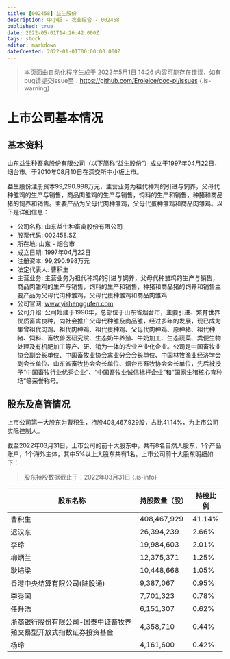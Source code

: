 ```yaml
---
title: [002458] 益生股份
description: 中小板 - 农业综合 - 002458
published: true
date: 2022-05-01T14:26:42.000Z
tags: stock
editor: markdown
dateCreated: 2022-01-01T00:00:00.000Z
---
```


> 本页面由自动化程序生成于 2022年5月1日 14:26
> 内容可能存在错误，如有bug请提交issue至：https://github.com/Eroleice/doc-pi/issues
{.is-warning}

# 上市公司基本情况

## 基本资料

山东益生种畜禽股份有限公司（以下简称“益生股份”）成立于1997年04月22日，烟台市。于2010年08月10日在深交所中小板上市。

益生股份注册资本99,290.998万元，主营业务为祖代种鸡的引进与饲养，父母代种雏鸡的生产与销售，商品肉雏鸡的生产与销售，饲料的生产和销售，种猪和商品猪的饲养和销售。主要产品为父母代肉种雏鸡，父母代蛋种雏鸡和商品肉雏鸡。以下是详细信息：

- 公司名称: 山东益生种畜禽股份有限公司
- 股票代码: 002458.SZ
- 所在地: 山东 - 烟台市
- 成立日期: 1997年04月22日
- 注册资本: 99,290.998万元
- 法定代表人: 曹积生
- 主营业务: 主营业务为祖代种鸡的引进与饲养，父母代种雏鸡的生产与销售，商品肉雏鸡的生产与销售，饲料的生产和销售，种猪和商品猪的饲养和销售主要产品为父母代肉种雏鸡，父母代蛋种雏鸡和商品肉雏鸡
- 公司官网: www.yishenggufen.com
- 公司介绍: 公司始建于1990年，总部位于山东省烟台市，主要引进、繁育世界优质畜禽良种，向社会推广父母代种雏及商品雏，经过多年的发展，现已成为集曾祖代肉鸡、祖代肉种鸡、祖代蛋种鸡、父母代肉种鸡、原种猪、祖代种猪、饲料、畜牧兽医研究院、生态奶牛养殖、牛奶加工、生态蔬菜、粪便生物处理及有机肥加工等产、研、销为一体的农业产业化企业。公司是中国畜牧业协会副会长单位、中国畜牧业协会禽业分会会长单位、中国林牧渔业经济学会副会长单位、山东省畜牧协会会长单位、烟台市畜牧协会会长单位，先后被授予“中国畜牧行业优秀企业”、“中国畜牧业诚信标杆企业”和“国家生猪核心育种场”等荣誉称号。


## 股东及高管情况

上市公司第一大股东为曹积生，持股408,467,929股，占比41.14%，为上市公司实际控制人。

截至2022年03月31日，上市公司的前十大股东中，共有8名自然人股东，1个产品账户，1个海外主体，其中5%以上大股东共有1名。上市公司前十大股东明细如下：

> 股东持股数据截止于：2022年03月31日
{.is-info}

| 股东名称 | 持股数量（股） | 持股比例 |
| --- | --- | --- |
| 曹积生 | 408,467,929 | 41.14% |
| 迟汉东 | 26,394,239 | 2.66% |
| 李玲 | 19,984,603 | 2.01% |
| 柳炳兰 | 12,375,371 | 1.25% |
| 耿培梁 | 10,448,668 | 1.05% |
| 香港中央结算有限公司(陆股通) | 9,387,067 | 0.95% |
| 李秀国 | 7,701,323 | 0.78% |
| 任升浩 | 6,151,307 | 0.62% |
| 浙商银行股份有限公司-国泰中证畜牧养殖交易型开放式指数证券投资基金 | 4,358,710 | 0.44% |
| 杨玲 | 4,161,600 | 0.42% |




